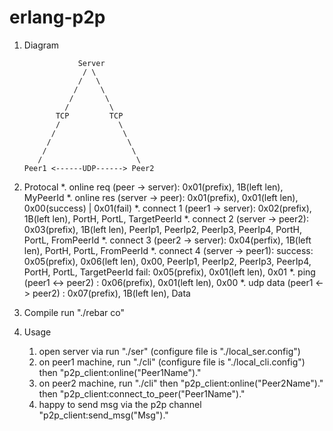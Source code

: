 erlang-p2p
==========

1. Diagram

                   Server
                    / \
                   /   \
                  /     \
                 /       \
                /         \ 
              TCP         TCP
              /             \
             /               \
            /                 \
           /                   \
          /                     \
       Peer1 <------UDP------> Peer2


2. Protocal
   *. online req (peer -> server): 0x01(prefix), 1B(left len), MyPeerId
   *. online res (server -> peer): 0x01(prefix), 0x01(left len), 0x00(success) | 0x01(fail)
   *. connect 1 (peer1 -> server): 0x02(prefix), 1B(left len), PortH, PortL, TargetPeerId
   *. connect 2 (server -> peer2): 0x03(prefix), 1B(left len), PeerIp1, PeerIp2, PeerIp3, PeerIp4, PortH, PortL, FromPeerId
   *. connect 3 (peer2 -> server): 0x04(perfix), 1B(left len), PortH, PortL, FromPeerId
   *. connect 4 (server -> peer1):
                          success: 0x05(prefix), 0x06(left len), 0x00, PeerIp1, PeerIp2, PeerIp3, PeerIp4, PortH, PortL, TargetPeerId
                             fail: 0x05(prefix), 0x01(left len), 0x01
   *. ping (peer1 <-> peer2)     : 0x06(prefix), 0x01(left len), 0x00 
   *. udp data (peer1 <-> peer2) : 0x07(prefix), 1B(left len), Data


3. Compile
   run "./rebar co"


4. Usage
   1) open server via run "./ser" (configure file is "./local_ser.config")
   2) on peer1 machine, run "./cli" (configure file is "./local_cli.config")
      then "p2p_client:online("Peer1Name")."
   3) on peer2 machine, run "./cli"
      then "p2p_client:online("Peer2Name")."
      then "p2p_client:connect_to_peer("Peer1Name")."
   4) happy to send msg via the p2p channel
      "p2p_client:send_msg("Msg")."

